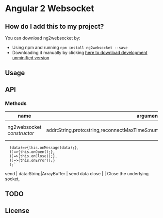 # Angular 2 Websocket



## How do I add this to my project?

You can download ng2websocket by:

* Using npm and running `npm install ng2websocket --save`
* Downloading it manually by clicking [here to download development unminified version](https://raw.github.com/vanishs/ng2websocket/master/ng2websocket.ts)

## Usage



## API

### Methods

name        | arguments                                              | description
------------|--------------------------------------------------------|------------
ng2websocket <br>_constructor_ | addr:String,proto:string,reconnectMaxTimeS:number,onMessage,onOpen,onClose,onError | Creates and opens a [WebSocket] instance. <br>`ws = new ng2websocket(addr,"rpcmain",reconnectMaxTimeS,
      (data)=>{this.onMessage(data);},
      ()=>{this.onOpen();},
      ()=>{this.onClose();},
      ()=>{this.onError();}
      );`
send        | data:String|ArrayBuffer                                | send data
close       |                                                        | Close the underlying socket,



## TODO



## License
